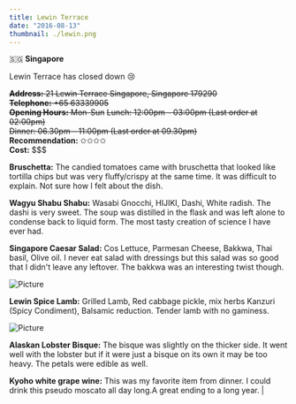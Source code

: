 ```yaml
---
title: Lewin Terrace
date: "2016-08-13"
thumbnail: ./lewin.png
---
```

🇸🇬 **Singapore**

Lewin Terrace has closed down 😢

~~**Address:** 21 Lewin Terrace Singapore, Singapore 179290~~  
~~**Telephone:** +65 63339905~~  
~~**Opening Hours:** Mon-Sun~~
~~Lunch: 12:00pm – 03:00pm (Last order at 02:00pm)~~  
~~Dinner: 06.30pm – 11:00pm (Last order at 09.30pm)~~  
**Recommendation:** ✩✩✩✩  
**Cost:** $$$

**Bruschetta:** The candied tomatoes came with bruschetta that looked like tortilla chips but was very fluffy/crispy at the same time. It was difficult to explain. Not sure how I felt about the dish.   
  
**Wagyu Shabu Shabu:** Wasabi Gnocchi, HIJIKI, Dashi, White radish. The dashi is very sweet. The soup was distilled in the flask and was left alone to condense back to liquid form. The most tasty creation of science I have ever had.   
  
**Singapore Caesar Salad:** Cos Lettuce, Parmesan Cheese, Bakkwa, Thai basil, Olive oil. I never eat salad with dressings but this salad was so good that I didn't leave any leftover. The bakkwa was an interesting twist though.

![Picture](https://hola-yolo.weebly.com/uploads/4/8/2/0/48209285/img-5401_orig.jpg)

**Lewin Spice Lamb:** Grilled Lamb, Red cabbage pickle, mix herbs Kanzuri (Spicy Condiment), Balsamic reduction. Tender lamb with no gaminess.

![Picture](https://hola-yolo.weebly.com/uploads/4/8/2/0/48209285/img-5403_orig.jpg)

**Alaskan Lobster Bisque:** The bisque was slightly on the thicker side. It went well with the lobster but if it were just a bisque on its own it may be too heavy. The petals were edible as well.

**Kyoho white grape wine:** This was my favorite item from dinner. I could drink this pseudo moscato all day long.A great ending to a long year. |
